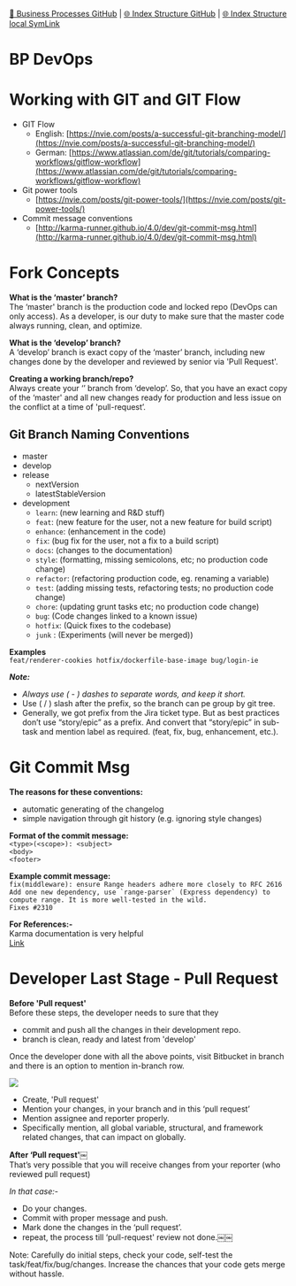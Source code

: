 [📁 Business Processes GitHub](/cerulean-circle-unlimited-2cu/governance/eam/business-processes.md) | [🌐 Index Structure GitHub](/cerulean-circle-unlimited-2cu/governance/eam/business-processes/bp-devops.md) | [🌐 Index Structure local SymLink](./bp-devops.entry.md)

# BP DevOps

# Working with GIT and GIT Flow

- GIT Flow
  - English: [https://nvie.com/posts/a-successful-git-branching-model/](https://nvie.com/posts/a-successful-git-branching-model/)
  - German: [https://www.atlassian.com/de/git/tutorials/comparing-workflows/gitflow-workflow](https://www.atlassian.com/de/git/tutorials/comparing-workflows/gitflow-workflow)
- Git power tools
  - [https://nvie.com/posts/git-power-tools/](https://nvie.com/posts/git-power-tools/)
- Commit message conventions
  - [http://karma-runner.github.io/4.0/dev/git-commit-msg.html](http://karma-runner.github.io/4.0/dev/git-commit-msg.html)  

# Fork Concepts

**What is the ‘master’ branch?**  
The ‘master' branch is the production code and locked repo (DevOps can only access). As a developer, is our duty to make sure that the master code always running, clean, and optimize.

**What is the ‘develop’ branch?**  
A ‘develop’ branch is exact copy of the ‘master’ branch, including new changes done by the developer and reviewed by senior via 'Pull Request'.

**Creating a working branch/repo?**  
Always create your ‘<development>’ branch from ‘develop’. So, that you have an exact copy of the ‘master' and all new changes ready for production and less issue on the conflict at a time of 'pull-request’.

## Git Branch Naming Conventions

- master
- develop
- release
  - nextVersion
  - latestStableVersion
- development
  - `learn`: (new learning and R&D stuff)
  - `feat`: (new feature for the user, not a new feature for build script)
  - `enhance`: (enhancement in the code)
  - `fix`: (bug fix for the user, not a fix to a build script)
  - `docs`: (changes to the documentation)
  - `style`: (formatting, missing semicolons, etc; no production code change)
  - `refactor`: (refactoring production code, eg. renaming a variable)
  - `test`: (adding missing tests, refactoring tests; no production code change)
  - `chore`: (updating grunt tasks etc; no production code change)
  - `bug`: (Code changes linked to a known issue)
  - `hotfix`: (Quick fixes to the codebase)
  - `junk` : (Experiments (will never be merged))

**Examples**  
`feat/renderer-cookies hotfix/dockerfile-base-image bug/login-ie`

***Note:***

- *Always use ( - ) dashes to separate words, and keep it short.*
- Use ( / ) slash after the prefix, so the branch can pe group by git tree.
- Generally, we got prefix from the Jira ticket type. But as best practices don’t use “story/epic” as a prefix. And convert that “story/epic” in sub-task and mention label as required. (feat, fix, bug, enhancement, etc.).

# Git Commit Msg

**The reasons for these conventions:**

- automatic generating of the changelog
- simple navigation through git history (e.g. ignoring style changes)

**Format of the commit message:**  
`<type>(<scope>): <subject>`  
`<body>`  
`<footer>`

**Example commit message:**  
`fix(middleware): ensure Range headers adhere more closely to RFC 2616`  
``Add one new dependency, use `range-parser` (Express dependency) to compute range. It is more well-tested in the wild.``  
`Fixes #2310`

**For References:-**  
Karma documentation is very helpful  
[Link](http://karma-runner.github.io/4.0/dev/git-commit-msg.html)

# Developer Last Stage - Pull Request

**Before 'Pull request'**  
Before these steps, the developer needs to sure that they

- commit and push all the changes in their development repo.
- <development> branch is clean, ready and latest from 'develop'

Once the developer done with all the above points, visit Bitbucket in branch and there is an option to <create pull request> mention in-branch row.

![](./attachments/image-20200618-073806.png)

- Create, 'Pull request'
- Mention your changes, in your branch and in this ‘pull request’
- Mention assignee and reporter properly.
- Specifically mention, all global variable, structural, and framework related changes, that can impact on globally.

**After ‘Pull request'￼**  
That’s very possible that you will receive changes from your reporter (who reviewed pull request)

*In that case:-*

- Do your changes.
- Commit with proper message and push.
- Mark done the changes in the ‘pull request’.
- repeat, the process till ‘pull-request' review not done.￼￼

Note: Carefully do initial steps, check your code, self-test the task/feat/fix/bug/changes. Increase the chances that your code gets merge without hassle.

